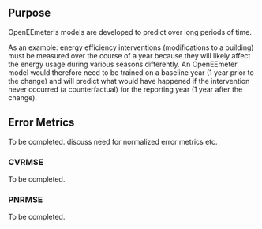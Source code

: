 ## Purpose

OpenEEmeter's models are developed to predict over long periods of time. 

As an example: energy efficiency interventions (modifications to a building) must be measured over the course of a year because they will likely affect the energy usage during various seasons differently. An OpenEEmeter model would therefore need to be trained on a baseline year (1 year prior to the change) and will predict what would have happened if the intervention never occurred (a counterfactual) for the reporting year (1 year after the change).

## Error Metrics

To be completed. discuss need for normalized error metrics etc.

### CVRMSE

To be completed.

### PNRMSE

To be completed.